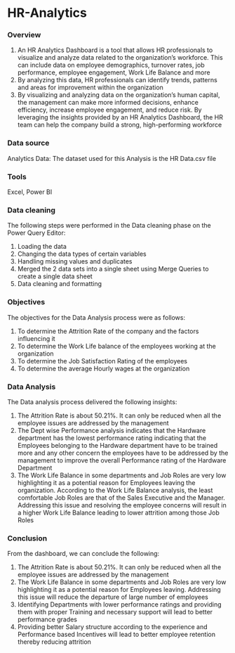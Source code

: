 # HR-Analytics

### Overview
1. An HR Analytics Dashboard is a tool that allows HR professionals to visualize and analyze data related to the organization’s workforce. This can include data on employee demographics, turnover rates, job performance, employee engagement, Work Life Balance and more
2. By analyzing this data, HR professionals can identify trends, patterns and areas for improvement within the organization
3. By visualizing and analyzing data on the organization’s human capital, the management can make more informed decisions, enhance efficiency, increase employee engagement, and reduce risk. By leveraging the insights provided by an HR Analytics Dashboard, the HR team can help the company build a strong, high-performing workforce

### Data source
Analytics Data: The dataset used for this Analysis is the HR Data.csv file

### Tools 
Excel, Power BI

### Data cleaning
The following steps were performed in the Data cleaning phase on the Power Query Editor:
1. Loading the data
2. Changing the data types of certain variables
3. Handling missing values and duplicates
4. Merged the 2 data sets into a single sheet using Merge Queries to create a single data sheet
5. Data cleaning and formatting

### Objectives
The objectives for the Data Analysis process were as follows:
1. To determine the Attrition Rate of the company and the factors influencing it
2. To determine the Work Life balance of the employees working at the organization
3. To determine the Job Satisfaction Rating of the employees
4. To determine the average Hourly wages at the organization

### Data Analysis
The Data analysis process delivered the following insights:
1. The Attrition Rate is about 50.21%. It can only be reduced when all the employee issues are addressed by the management
2. The Dept wise Performance analysis indicates that the Hardware department has the lowest performance rating indicating that the Employees belonging to the Hardware department have to be trained more and any other concern the employees have to be addressed by the management to improve the overall Performance rating of the Hardware Department
3. The Work Life Balance in some departments and Job Roles are very low highlighting it as a potential reason for Employees leaving the organization. According to the Work Life Balance analysis, the least comfortable Job Roles are that of the Sales Executive and the Manager. Addressing this issue and resolving the employee concerns will result in a higher Work Life Balance leading to lower attrition among those Job Roles

### Conclusion 
From the dashboard, we can conclude the following:
1. The Attrition Rate is about 50.21%. It can only be reduced when all the employee issues are addressed by the management
2. The Work Life Balance in some departments and Job Roles are very low highlighting it as a potential reason for Employees leaving. Addressing this issue will reduce the departure of large number of employees
3. Identifying Departments with lower performance ratings and providing them with proper Training and necessary support will lead to better performance grades
4. Providing better Salary structure according to the experience and Performance based Incentives will lead to better employee retention thereby reducing attrition



   













 
